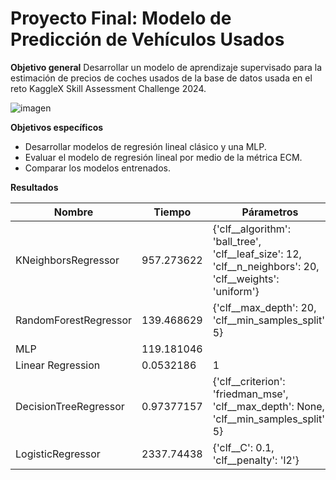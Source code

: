# Proyecto Final: Modelo de Predicción de Vehículos Usados

**Objetivo general**
Desarrollar un modelo de aprendizaje supervisado para la estimación de precios de coches usados de la base de datos usada en el reto KaggleX Skill Assessment Challenge 2024.

![imagen](https://github.com/user-attachments/assets/37965309-17a1-48a8-a3b1-62f938bad980)

**Objetivos específicos**

- Desarrollar modelos de regresión lineal clásico y una MLP.
- Evaluar el modelo de regresión lineal por medio de la métrica ECM.
- Comparar los modelos entrenados.

**Resultados**

| Nombre                | Tiempo      | Párametros                                                                                 | MSE_error  |
|-----------------------|-------------|-------------------------------------------------------------------------------------------|------------|
| KNeighborsRegressor   | 957.273622  | {'clf__algorithm': 'ball_tree', 'clf__leaf_size': 12, 'clf__n_neighbors': 20, 'clf__weights': 'uniform'} | 198361907  |
| RandomForestRegressor | 139.468629  | {'clf__max_depth': 20, 'clf__min_samples_split': 5}                                        | 207304527  |
| MLP                   | 119.181046  |                                                                                           | 226121647  |
| Linear Regression     | 0.0532186   | 1                                                                                         | 226915527  |
| DecisionTreeRegressor | 0.97377157  | {'clf__criterion': 'friedman_mse', 'clf__max_depth': None, 'clf__min_samples_split': 5}    | 232297417  |
| LogisticRegressor     | 2337.74438  | {'clf__C': 0.1, 'clf__penalty': 'l2'}                                                     | 307414507  |

